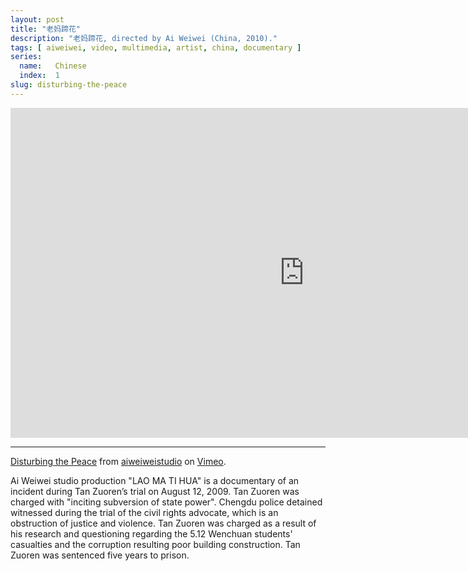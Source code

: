 ```yaml
---
layout: post
title: "老妈蹄花"
description: "老妈蹄花, directed by Ai Weiwei (China, 2010)."
tags: [ aiweiwei, video, multimedia, artist, china, documentary ]
series:
  name:   Chinese
  index:  1
slug: disturbing-the-peace
---
```


&#x20;<iframe src="http://player.vimeo.com/video/42394199" width="940" height="528" frameborder="0"> </iframe>

- - -

[Disturbing the Peace](https://vimeo.com/weiweiweb/disturbing-the-piece) from [aiweiweistudio](https://vimeo.com/weiweiweb) on [Vimeo](http://vimeo.com).

Ai Weiwei studio production "LAO MA TI HUA" is a documentary of an incident during Tan Zuoren’s trial on August 12, 2009. Tan Zuoren was charged with "inciting subversion of state power". Chengdu police detained witnessed during the trial of the civil rights advocate, which is an obstruction of justice and violence. Tan Zuoren was charged as a result of his research and questioning regarding the 5.12 Wenchuan students' casualties and the corruption resulting poor building construction. Tan Zuoren was sentenced five years to prison.
